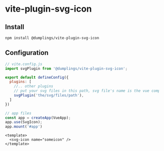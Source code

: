 # vite-plugin-svg-icon

## Install

```shell
npm install @dumplings/vite-plugin-svg-icon
```

## Configuration

```javascript
// vite.config.js
import svgPlugin from '@dumplings/vite-plugin-svg-icon';

export default defineConfig({
  plugins: [
    //.. other plugins
    // put your svg files in this path, svg file's name is the vue compoment props.name
    svgPlugin('the/svg/files/path'),
  ]
})
```

```javascript
// app files
const app = createApp(VueApp);
app.use(SvgIcon);
app.mount('#app')
```

```vue
<template>
  <svg-icon name="someicon" />
</template>
```

